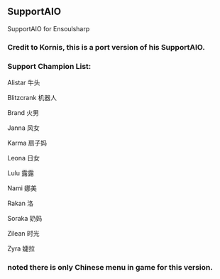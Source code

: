 ## SupportAIO
SupportAIO for Ensoulsharp
### Credit to Kornis, this is a port version of his SupportAIO.

### Support Champion List:

Alistar  牛头

Blitzcrank 机器人

Brand 火男

Janna 风女

Karma 扇子妈

Leona 日女

Lulu 露露

Nami 娜美

Rakan 洛

Soraka 奶妈

Zilean 时光

Zyra 婕拉

### noted there is only Chinese menu in game for this version. 
